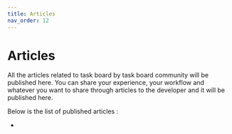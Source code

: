 ```yaml
---
title: Articles
nav_order: 12
---
```


# Articles

All the articles related to task board by task board community will be published here. You can share your experience, your workflow and whatever you want to share through articles to the developer and it will be published here.

Below is the list of published articles : 

- 